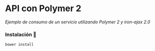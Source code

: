 # API con Polymer 2

_Ejemplo de consumo de un servicio utilizando Polymer 2 y iron-ajax 2.0_

### Instalación 🔧

```
bower install
```



